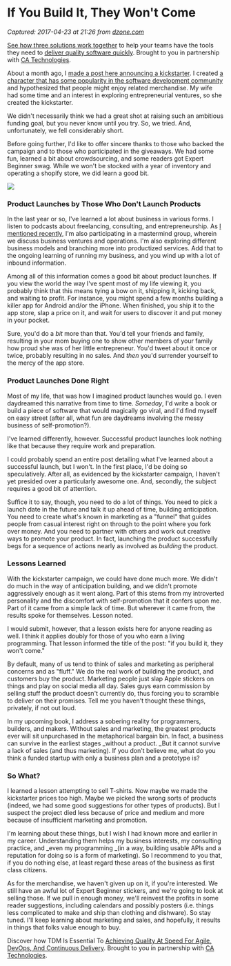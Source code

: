 # If You Build It, They Won't Come

_Captured: 2017-04-23 at 21:26 from [dzone.com](https://dzone.com/articles/if-you-build-it-they-wont-come?edition=292909&utm_source=Daily%20Digest&utm_medium=email&utm_campaign=dd%202017-04-23)_

[See how three solutions work together](https://dzone.com/go?i=204124&u=https%3A%2F%2Fad.doubleclick.net%2Fddm%2Ftrackclk%2FN6040.130331DZONE%2FB11226848.150123399%3Bdc_trk_aid%3D321096583%3Bdc_trk_cid%3D81552442%3Bdc_lat%3D%3Bdc_rdid%3D%3Btag_for_child_directed_treatment%3D) to help your teams have the tools they need to [deliver quality software quickly](https://dzone.com/go?i=204124&u=https%3A%2F%2Fad.doubleclick.net%2Fddm%2Ftrackclk%2FN6040.130331DZONE%2FB11226848.150123399%3Bdc_trk_aid%3D321096583%3Bdc_trk_cid%3D81552442%3Bdc_lat%3D%3Bdc_rdid%3D%3Btag_for_child_directed_treatment%3D). Brought to you in partnership with [CA Technologies](https://dzone.com/go?i=204124&u=https%3A%2F%2Fad.doubleclick.net%2Fddm%2Ftrackclk%2FN6040.130331DZONE%2FB11226848.150123399%3Bdc_trk_aid%3D321096583%3Bdc_trk_cid%3D81552442%3Bdc_lat%3D%3Bdc_rdid%3D%3Btag_for_child_directed_treatment%3D).

About a month ago, I [made a post here announcing a kickstarter](http://www.daedtech.com/expert-beginner-store-kickstarter-giveaway/). I created [a character that has some popularity in the software development community](https://twitter.com/ExpertBeginner1) and hypothesized that people might enjoy related merchandise. My wife had some time and an interest in exploring entrepreneurial ventures, so she created the kickstarter.

We didn't necessarily think we had a great shot at raising such an ambitious funding goal, but you never know until you try. So, we tried. And, unfortunately, we fell considerably short.

Before going further, I'd like to offer sincere thanks to those who backed the campaign and to those who participated in the giveaways. We had some fun, learned a bit about crowdsourcing, and some readers got Expert Beginner swag. While we won't be stocked with a year of inventory and operating a shopify store, we did learn a good bit.

![](http://www.daedtech.com/wp-content/uploads/2016/06/Cathedral.png)

### Product Launches by Those Who Don't Launch Products

In the last year or so, I've learned a lot about business in various forms. I listen to podcasts about freelancing, consulting, and entrepreneurship. As [I mentioned recently](http://www.daedtech.com/resolutions-like-mean/), I'm also participating in a mastermind group, wherein we discuss business ventures and operations. I'm also exploring different business models and branching more into productized services. Add that to the ongoing learning of running my business, and you wind up with a lot of inbound information.

Among all of this information comes a good bit about product launches. If you view the world the way I've spent most of my life viewing it, you probably think that this means tying a bow on it, shipping it, kicking back, and waiting to profit. For instance, you might spend a few months building a killer app for Android and/or the iPhone. When finished, you ship it to the app store, slap a price on it, and wait for users to discover it and put money in your pocket.

Sure, you'd do a _bit_ more than that. You'd tell your friends and family, resulting in your mom buying one to show other members of your family how proud she was of her little entrepreneur. You'd tweet about it once or twice, probably resulting in no sales. And _then_ you'd surrender yourself to the mercy of the app store.

### Product Launches Done Right

Most of my life, that was how I imagined product launches would go. I even daydreamed this narrative from time to time. _Someday_, I'd write a book or build a piece of software that would magically go viral, and I'd find myself on easy street (after all, what fun are daydreams involving the messy business of self-promotion?).

I've learned differently, however. Successful product launches look nothing like that because they require work and preparation.

I could probably spend an entire post detailing what I've learned about a successful launch, but I won't. In the first place, I'd be doing so speculatively. After all, as evidenced by the kickstarter campaign, I haven't yet presided over a particularly awesome one. And, secondly, the subject requires a good bit of attention.

Suffice it to say, though, you need to do a lot of things. You need to pick a launch date in the future and talk it up ahead of time, building anticipation. You need to create what's known in marketing as a "funnel" that guides people from casual interest right on through to the point where you fork over money. And you need to partner with others and work out creative ways to promote your product. In fact, launching the product successfully begs for a sequence of actions nearly as involved as _building_ the product.

### Lessons Learned

With the kickstarter campaign, we could have done much more. We didn't do much in the way of anticipation building, and we didn't promote aggressively enough as it went along. Part of this stems from my introverted personality and the discomfort with self-promotion that it confers upon me. Part of it came from a simple lack of time. But wherever it came from, the results spoke for themselves. Lesson noted.

I would submit, however, that a lesson exists here for anyone reading as well. I think it applies doubly for those of you who earn a living programming. That lesson informed the title of the post: "if you build it, they won't come."

By default, many of us tend to think of sales and marketing as peripheral concerns and as "fluff." We do the real work of building the product, and customers buy the product. Marketing people just slap Apple stickers on things and play on social media all day. Sales guys earn commission by selling stuff the product doesn't currently do, thus forcing you to scramble to deliver on their promises. Tell me you haven't thought these things, privately, if not out loud.

In my upcoming book, I address a sobering reality for programmers, builders, and makers. Without sales and marketing, the greatest products ever will sit unpurchased in the metaphorical bargain bin. In fact, a business can survive in the earliest stages _without a product. _But it cannot survive a lack of sales (and thus marketing). If you don't believe me, what do you think a funded startup with only a business plan and a prototype is?

### So What?

I learned a lesson attempting to sell T-shirts. Now maybe we made the kickstarter prices too high. Maybe we picked the wrong sorts of products (indeed, we had some good suggestions for other types of products). But I suspect the project died less because of price and medium and more because of insufficient marketing and promotion.

I'm learning about these things, but I wish I had known more and earlier in my career. Understanding them helps my business interests, my consulting practice, and _even my programming _(in a way, building usable APIs and a reputation for doing so is a form of marketing). So I recommend to you that, if you do nothing else, at least regard these areas of the business as first class citizens.

As for the merchandise, we haven't given up on it, if you're interested. We still have an awful lot of Expert Beginner stickers, and we're going to look at selling those. If we pull in enough money, we'll reinvest the profits in some reader suggestions, including calendars and possibly posters (i.e. things less complicated to make and ship than clothing and dishware). So stay tuned. I'll keep learning about marketing and sales, and hopefully, it results in things that folks value enough to buy.

Discover how TDM Is Essential To [Achieving Quality At Speed For Agile, DevOps, And Continuous Delivery](https://dzone.com/go?i=204125&u=https%3A%2F%2Fad.doubleclick.net%2Fddm%2Ftrackclk%2FN6040.130331DZONE%2FB11226848.150413345%3Bdc_trk_aid%3D321095198%3Bdc_trk_cid%3D81552443%3Bdc_lat%3D%3Bdc_rdid%3D%3Btag_for_child_directed_treatment%3D). Brought to you in partnership with [CA Technologies](https://dzone.com/go?i=204125&u=https%3A%2F%2Fad.doubleclick.net%2Fddm%2Ftrackclk%2FN6040.130331DZONE%2FB11226848.150413345%3Bdc_trk_aid%3D321095198%3Bdc_trk_cid%3D81552443%3Bdc_lat%3D%3Bdc_rdid%3D%3Btag_for_child_directed_treatment%3D).
